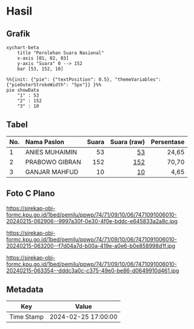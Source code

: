 # Hasil

## Grafik

```mermaid
xychart-beta
    title "Perolehan Suara Nasional"
    x-axis [01, 02, 03]
    y-axis "Suara" 0 --> 152
    bar [53, 152, 10]
```

```mermaid
%%{init: {"pie": {"textPosition": 0.5}, "themeVariables": {"pieOuterStrokeWidth": "5px"}} }%%
pie showData
    "1" : 53
    "2" : 152
    "3" : 10
```

## Tabel

| No. | Nama Paslon    | Suara | Suara (raw) | Persentase |
|:--- |:-------------- | -----:| -----------:| ----------:|
| 1   | ANIES MUHAIMIN | 53    | [53][p-1]   | 24,65      |
| 2   | PRABOWO GIBRAN | 152   | [152][p-2]  | 70,70      |
| 3   | GANJAR MAHFUD  | 10    | [10][p-3]   | 4,65       |


[p-1]: https://github.com/gigit-pemilu/pemilu-2024/blob/main/pilpres/hitung-suara/sub/74-sulawesi-tenggara/sub/71-kota-kendari/sub/09-puuwatu/sub/1006-lalodati/sub/010-tps/sub/paslon-1.txt
[p-2]: https://github.com/gigit-pemilu/pemilu-2024/blob/main/pilpres/hitung-suara/sub/74-sulawesi-tenggara/sub/71-kota-kendari/sub/09-puuwatu/sub/1006-lalodati/sub/010-tps/sub/paslon-2.txt
[p-3]: https://github.com/gigit-pemilu/pemilu-2024/blob/main/pilpres/hitung-suara/sub/74-sulawesi-tenggara/sub/71-kota-kendari/sub/09-puuwatu/sub/1006-lalodati/sub/010-tps/sub/paslon-3.txt

## Foto C Plano

https://sirekap-obj-formc.kpu.go.id/1bed/pemilu/ppwp/74/71/09/10/06/7471091006010-20240215-062906--9997a30f-0e30-4f0e-bddc-e645833a2a8c.jpg

https://sirekap-obj-formc.kpu.go.id/1bed/pemilu/ppwp/74/71/09/10/06/7471091006010-20240215-063200--f7d04a7d-b00a-419e-a0e6-b0e858998d1f.jpg

https://sirekap-obj-formc.kpu.go.id/1bed/pemilu/ppwp/74/71/09/10/06/7471091006010-20240215-063354--dddc3a0c-c375-49e0-be86-d0649910d461.jpg


## Metadata

| Key        | Value               |
| ---------- | ------------------- |
| Time Stamp | 2024-02-25 17:00:00 |



